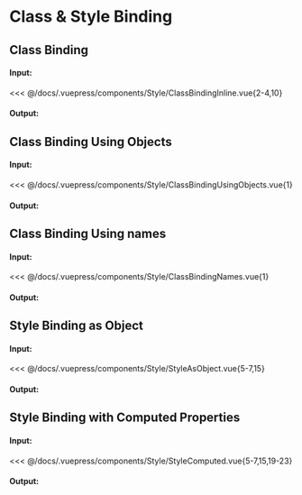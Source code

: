 # Class & Style Binding

## Class Binding

#### Input:

<<< @/docs/.vuepress/components/Style/ClassBindingInline.vue{2-4,10}

#### Output:

<Style-ClassBindingInline />

## Class Binding Using Objects

#### Input:

<<< @/docs/.vuepress/components/Style/ClassBindingUsingObjects.vue{1}

#### Output:

<Style-ClassBindingUsingObjects />

## Class Binding Using names

#### Input:

<<< @/docs/.vuepress/components/Style/ClassBindingNames.vue{1}

#### Output:

<Style-ClassBindingNames />

## Style Binding as Object

#### Input:

<<< @/docs/.vuepress/components/Style/StyleAsObject.vue{5-7,15}

#### Output:

<Style-StyleAsObject />

## Style Binding with Computed Properties

#### Input:

<<< @/docs/.vuepress/components/Style/StyleComputed.vue{5-7,15,19-23}

#### Output:

<Style-StyleComputed />

